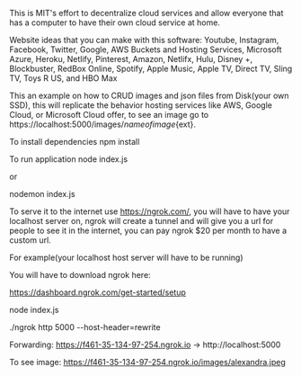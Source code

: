 This is MIT's effort to decentralize cloud services and allow everyone that has a computer to have their own cloud service at home.

Website ideas that you can make with this software:
Youtube, Instagram, Facebook, Twitter, Google, AWS Buckets and Hosting Services, Microsoft Azure, Heroku, Netlify, Pinterest, Amazon, Netlifx, Hulu, Disney +, Blockbuster, RedBox Online, Spotify, Apple Music, Apple TV, Direct TV, Sling TV, Toys R US, and HBO Max

This an example on how to CRUD images and json files from Disk(your own SSD), this will replicate the behavior hosting services like AWS, Google Cloud, or Microsoft Cloud offer, to see an image go to https://localhost:5000/images/${nameofimage}${ext}.

To install dependencies
npm install

To run application
node index.js

or

nodemon index.js

To serve it to the internet use https://ngrok.com/, you will have to have your localhost server on, ngrok will create a tunnel and will give you a url for people to see it in the internet, you can pay ngrok $20 per month to have a custom url.

For example(your localhost host server will have to be running)

You will have to download ngrok here:

https://dashboard.ngrok.com/get-started/setup

node index.js

./ngrok http 5000 --host-header=rewrite

Forwarding: https://f461-35-134-97-254.ngrok.io -> http://localhost:5000

To see image:
https://f461-35-134-97-254.ngrok.io/images/alexandra.jpeg
